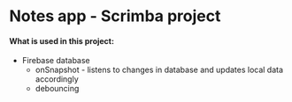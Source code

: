 # Notes app - Scrimba project

#### What is used in this project:

- Firebase database
    - onSnapshot - listens to changes in database and updates local data accordingly
    - debouncing